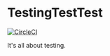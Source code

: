 # TestingTestTest

[![CircleCI](https://circleci.com/gh/3santiago3/TestingTestTest.svg?style=svg)](https://circleci.com/gh/3santiago3/TestingTestTest)

It's all about testing.